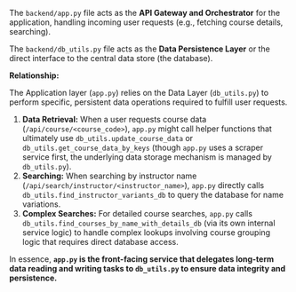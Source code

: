 The `backend/app.py` file acts as the **API Gateway and Orchestrator** for the application, handling incoming user requests (e.g., fetching course details, searching).

The `backend/db_utils.py` file acts as the **Data Persistence Layer** or the direct interface to the central data store (the database).

**Relationship:**

The Application layer (`app.py`) relies on the Data Layer (`db_utils.py`) to perform specific, persistent data operations required to fulfill user requests.

1.  **Data Retrieval:** When a user requests course data (`/api/course/<course_code>`), `app.py` might call helper functions that ultimately use `db_utils.update_course_data` or `db_utils.get_course_data_by_keys` (though `app.py` uses a scraper service first, the underlying data storage mechanism is managed by `db_utils.py`).
2.  **Searching:** When searching by instructor name (`/api/search/instructor/<instructor_name>`), `app.py` directly calls `db_utils.find_instructor_variants_db` to query the database for name variations.
3.  **Complex Searches:** For detailed course searches, `app.py` calls `db_utils.find_courses_by_name_with_details_db` (via its own internal service logic) to handle complex lookups involving course grouping logic that requires direct database access.

In essence, **`app.py` is the front-facing service that delegates long-term data reading and writing tasks to `db_utils.py` to ensure data integrity and persistence.**